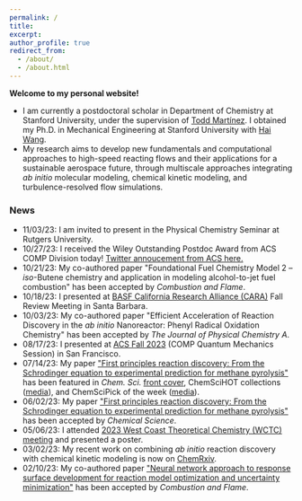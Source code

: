 ```yaml
---
permalink: /
title:
excerpt:
author_profile: true
redirect_from: 
  - /about/
  - /about.html
---
```


**Welcome to my personal website!** 
<ul>
  <li>
    I am currently a postdoctoral scholar in Department of Chemistry at Stanford University, under the supervision of <a href="https://mtzweb.stanford.edu/" target="_blank" rel="noopener noreferrer">Todd Martínez</a>. I obtained my Ph.D. in Mechanical Engineering at Stanford University with <a href="https://nanoenergy.stanford.edu/" target="_blank" rel="noopener noreferrer">Hai Wang</a>. 
  </li>
  <li>
    My research aims to develop new fundamentals and computational approaches to high-speed reacting flows and their applications for a sustainable aerospace future, through multiscale approaches integrating <em>ab initio</em> molecular modeling, chemical kinetic modeling, and turbulence-resolved flow simulations. <!--For details, please visit my <a href="/research/" target="_blank" rel="noopener noreferrer">research page</a>. -->
  </li>
</ul>

### News
<ul>
  <li>
    11/03/23: I am invited to present in the Physical Chemistry Seminar at Rutgers University. 
  </li>
  <li>
    10/27/23: I received the Wiley Outstanding Postdoc Award from ACS COMP Division today! <a href="https://twitter.com/ACSCOMP/status/1718002229162963261">Twitter annoucement from ACS here.</a> 
  </li>
  <li>
    10/21/23: My co-authored paper "Foundational Fuel Chemistry Model 2 – <em>iso</em>-Butene chemistry and application in modeling alcohol-to-jet fuel combustion" has been accepted by <em>Combustion and Flame</em>.
  </li>
  <li>
    10/18/23: I presented at <a href="http://cara.berkeley.edu/">BASF California Research Alliance (CARA)</a> Fall Review Meeting in Santa Barbara.
  </li>
  <li>
    10/03/23: My co-authored paper "Efficient Acceleration of Reaction Discovery in the <em>ab initio</em> Nanoreactor: Phenyl Radical Oxidation Chemistry" has been accepted by <em>The Journal of Physical Chemistry A</em>.
  </li>
  <li>
    08/17/23: I presented at <a href="https://www.acs.org/meetings/acs-meetings/fall-2023.html">ACS Fall 2023</a> (COMP Quantum Mechanics Session) in San Francisco. 
  </li>
  <li>
    07/14/23: My paper <a href="https://pubs.rsc.org/en/content/articlelanding/2023/SC/D3SC01202F" target="_blank" rel="noopener noreferrer">"First principles reaction discovery: From the Schrodinger equation to experimental prediction for methane pyrolysis"</a> has been featured in <em>Chem. Sci. </em> <a href="https://pubs.rsc.org/en/content/articlelanding/2023/sc/d3sc90130k" target="_blank" rel="noopener noreferrer">front cover</a>, ChemSciHOT collections (<a href="https://twitter.com/ChemicalScience/status/1679777765082697728" target="_blank" rel="noopener noreferrer">media</a>), and ChemSciPick of the week (<a href="https://twitter.com/ChemicalScience/status/1673979551288893440" target="_blank" rel="noopener noreferrer">media</a>).
  </li>
  <li>
    06/02/23: My paper <a href="https://pubs.rsc.org/en/content/articlelanding/2023/SC/D3SC01202F" target="_blank" rel="noopener noreferrer">"First principles reaction discovery: From the Schrodinger equation to experimental prediction for methane pyrolysis"</a> has been accepted by <em>Chemical Science</em>.
  </li>
  <li>
    05/06/23: I attended <a href="https://chemistry.ucdavis.edu/wctc-2023">2023 West Coast Theoretical Chemistry (WCTC) meeting</a> and presented a poster. 
  </li>
  <li>
    03/02/23: My recent work on combining <em>ab initio</em> reaction discovery with chemical kinetic modeling is now on <a href="https://doi.org/10.26434/chemrxiv-2023-51bqx">ChemRxiv</a>. 
  </li>
  <li>
    02/10/23: My co-authored paper <a href="https://www.sciencedirect.com/science/article/pii/S0010218023000640" target="_blank" rel="noopener noreferrer">"Neural network approach to response surface development for reaction model optimization and uncertainty minimization"</a> has been accepted by <em>Combustion and Flame</em>.
  </li>
</ul>